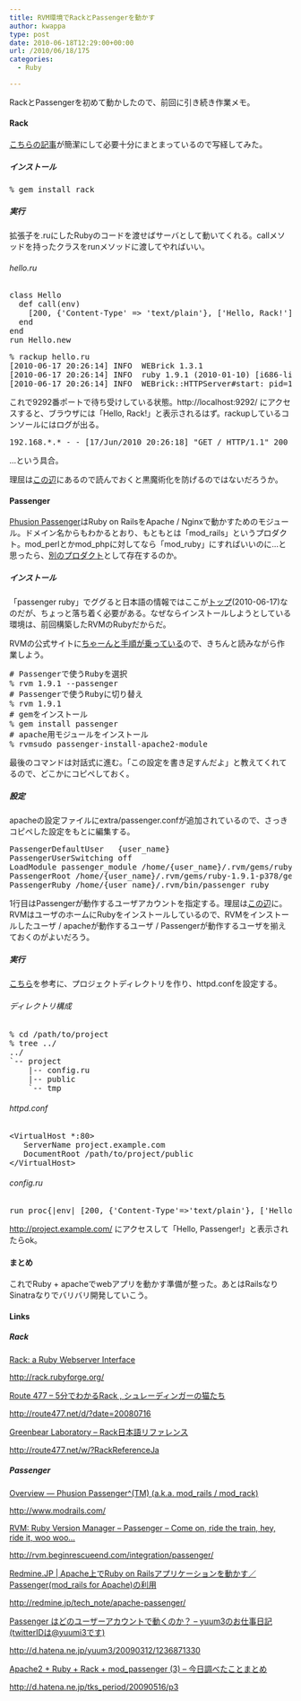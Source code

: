 ```yaml
---
title: RVM環境でRackとPassengerを動かす
author: kwappa
type: post
date: 2010-06-18T12:29:00+00:00
url: /2010/06/18/175
categories:
  - Ruby

---
```

RackとPassengerを初めて動かしたので、前回に引き続き作業メモ。

#### Rack

<a target="_blank" href="http://route477.net/d/?date=20080716">こちらの記事</a>が簡潔にして必要十分にまとまっているので写経してみた。 

##### インストール

<pre class="code">% gem install rack</pre>

<!--more-->

##### 実行

拡張子を.ruにしたRubyのコードを渡せばサーバとして動いてくれる。callメソッドを持ったクラスをrunメソッドに渡してやればいい。

###### hello.ru

<pre class="code"><span class="keyword">class</span> Hello<br />&nbsp; <span class="keyword">def</span> call(env)<br />&nbsp; &nbsp; [<span class="num">200</span>, {<span class="str">'Content-Type'</span> =&gt; <span class="str">'text/plain'</span>}, [<span class="str">'Hello, Rack!'</span>]]<br />&nbsp; <span class="keyword">end</span>
<span class="keyword">end</span>
run Hello.new
</pre>

<pre class="code">% rackup hello.ru<br />[2010-06-17 20:26:14] INFO&nbsp; WEBrick 1.3.1<br />[2010-06-17 20:26:14] INFO&nbsp; ruby 1.9.1 (2010-01-10) [i686-linux]<br />[2010-06-17 20:26:14] INFO&nbsp; WEBrick::HTTPServer#start: pid=11096 port=9292</pre>

これで9292番ポートで待ち受けしている状態。http://localhost:9292/ にアクセスすると、ブラウザには「Hello, Rack!」と表示されるはず。rackupしているコンソールにはログが出る。

<pre class="code">192.168.*.* - - [17/Jun/2010 20:26:18] "GET / HTTP/1.1" 200 - 0.0010</pre>

…という具合。

理屈は<a target="_blank" href="http://gihyo.jp/dev/serial/01/ruby/0024">この辺</a>にあるので読んでおくと黒魔術化を防げるのではないだろうか。

#### Passenger

<a target="_blank" href="http://www.modrails.com/">Phusion Passenger</a>はRuby on RailsをApache / Nginxで動かすためのモジュール。ドメイン名からもわかるとおり、もともとは「mod\_rails」というプロダクト。mod\_perlとかmod\_phpに対してなら「mod\_ruby」にすればいいのに…と思ったら、<a target="_blank" href="http://www.modruby.net/ja/">別のプロダクト</a>として存在するのか。

##### インストール

「passenger ruby」でググると日本語の情報ではここが<a target="_blank" href="http://redmine.jp/tech_note/apache-passenger/">トップ</a>(2010-06-17)なのだが、ちょっと落ち着く必要がある。なぜならインストールしようとしている環境は、前回構築したRVMのRubyだからだ。

RVMの公式サイトに[ちゃーんと手順が乗っている][1]ので、きちんと読みながら作業しよう。

<pre class="code"><span class="comment"># Passengerで使うRubyを選択</span>
% rvm 1.9.1 --passenger
<span class="comment"># Passengerで使うRubyに切り替え</span>
% rvm 1.9.1
<span class="comment"># gemをインストール</span>
% gem install passenger
<span class="comment"># apache用モジュールをインストール</span>
% rvmsudo passenger-install-apache2-module
</pre>

最後のコマンドは対話式に進む。「この設定を書き足すんだよ」と教えてくれてるので、どこかにコピペしておく。

##### 設定

apacheの設定ファイルにextra/passenger.confが追加されているので、さっきコピペした設定をもとに編集する。

<pre class="code">PassengerDefaultUser&nbsp; &nbsp;{user_name}<br />PassengerUserSwitching off<br />LoadModule passenger_module /home/{user_name}/.rvm/gems/ruby-1.9.1-p378/gems/passenger-2.2.14/ext/apache2/mod_passenger.so<br />PassengerRoot /home/{user_name}/.rvm/gems/ruby-1.9.1-p378/gems/passenger-2.2.14<br />PassengerRuby /home/{user_name}/.rvm/bin/passenger_ruby</pre>

1行目はPassengerが動作するユーザアカウントを指定する。理屈は<a target="_blank" href="http://d.hatena.ne.jp/yuum3/20090312/1236871330">この辺</a>に。RVMはユーザのホームにRubyをインストールしているので、RVMをインストールしたユーザ / apacheが動作するユーザ / Passengerが動作するユーザを揃えておくのがよいだろう。

##### 実行

[こちら][2]を参考に、プロジェクトディレクトリを作り、httpd.confを設定する。

###### ディレクトリ構成

<pre class="code">% cd /path/to/project<br />% tree ../<br />../<br />`-- project<br />&nbsp; &nbsp; |-- config.ru<br />&nbsp; &nbsp; |-- public<br />&nbsp; &nbsp; `-- tmp</pre>

###### httpd.conf

<pre class="code">&lt;VirtualHost *:80&gt;<br />&nbsp; &nbsp;ServerName project.example.com<br />&nbsp; &nbsp;DocumentRoot /path/to/project/public<br />&lt;/VirtualHost&gt;</pre>

###### config.ru

<pre class="code">run proc{|env| [<span class="num">200</span>, {<span class="str">'Content-Type'</span>=&gt;<span class="str">'text/plain'</span>}, [<span class="str">'Hello, Passenger!'</span>]]}</pre>

http://project.example.com/ にアクセスして「Hello, Passenger!」と表示されたらok。

#### まとめ

これでRuby + apacheでwebアプリを動かす準備が整った。あとはRailsなりSinatraなりでバリバリ開発していこう。

#### Links

##### Rack

<a target="_blank" href="http://rack.rubyforge.org/">Rack: a Ruby Webserver Interface</a>
  
http://rack.rubyforge.org/

<a target="_blank" href="http://route477.net/d/?date=20080716">Route 477 &#8211; 5分でわかるRack , シュレーディンガーの猫たち</a>
  
http://route477.net/d/?date=20080716

<a target="_blank" href="http://route477.net/w/?RackReferenceJa">Greenbear Laboratory &#8211; Rack日本語リファレンス</a>
  
http://route477.net/w/?RackReferenceJa

##### Passenger

<a target="_blank" href="http://www.modrails.com/">Overview ― Phusion Passenger^(TM) (a.k.a. mod_rails / mod_rack)</a>
  
http://www.modrails.com/

<a target="_blank" href="http://rvm.beginrescueend.com/integration/passenger/">RVM: Ruby Version Manager &#8211; Passenger &#8211; Come on, ride the train, hey, ride it, woo woo&#8230;</a>
  
http://rvm.beginrescueend.com/integration/passenger/

<a target="_blank" href="http://redmine.jp/tech_note/apache-passenger/">Redmine.JP | Apache上でRuby on Railsアプリケーションを動かす／Passenger(mod_rails for Apache)の利用</a>
  
http://redmine.jp/tech_note/apache-passenger/

<a target="_blank" href="http://d.hatena.ne.jp/yuum3/20090312/1236871330">Passenger はどのユーザーアカウントで動くのか？ &#8211; yuum3のお仕事日記 (twitterIDは@yuumi3です)</a>
  
http://d.hatena.ne.jp/yuum3/20090312/1236871330

<a target="_blank" href="http://d.hatena.ne.jp/tks_period/20090516/p3">Apache2 + Ruby + Rack + mod_passenger (3) &#8211; 今日調べたことまとめ</a>
  
http://d.hatena.ne.jp/tks_period/20090516/p3

 [1]: http://rvm.beginrescueend.com/integration/passenger/
 [2]: http://d.hatena.ne.jp/tks_period/20090516/p3
